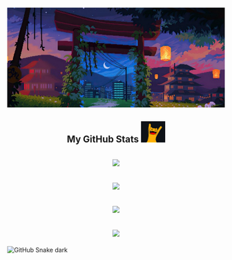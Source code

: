 <p align="center">
  <img src="1670036593_2-pibig-info-p-krasivii-pikselnii-fon-oboi-2.jpg" />
</p align="center">
  


<h2 align="center">
  My GitHub Stats <img src="2022-10-25_11-54-39.png">
</h2>

<h2 align="center">
  <img  src = "https://github-readme-stats.vercel.app/api?username=VikkMoor&theme=great-gatsby&show_icons=true">
</h2>  
  
<h2 align="center">
  <img  src = "https://github-readme-stats.vercel.app/api/top-langs/?username=VikkMoor&theme=great-gatsby&layout=compact">
</h2>

<h2 align="center">
  <img src = "https://github-readme-streak-stats.herokuapp.com/?user=VikkMoor&show_icons=true&locale=en&layout=compact&theme=great-gatsby&line_height=0">
</h2>

<h2 align="center">
  <img src="https://media3.giphy.com/media/3ohhwyiB8a06gIuIoM/200w.webp" width="200">
</h2>

![GitHub Snake dark](https://github.com/VikkMoor/VikkMoor/blob/output/github-contribution-grid-snake-dark.svg#gh-dark-mode-only)
